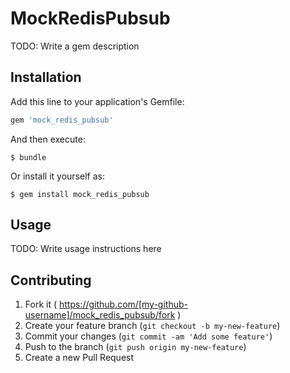 # MockRedisPubsub

TODO: Write a gem description

## Installation

Add this line to your application's Gemfile:

```ruby
gem 'mock_redis_pubsub'
```

And then execute:

    $ bundle

Or install it yourself as:

    $ gem install mock_redis_pubsub

## Usage

TODO: Write usage instructions here

## Contributing

1. Fork it ( https://github.com/[my-github-username]/mock_redis_pubsub/fork )
2. Create your feature branch (`git checkout -b my-new-feature`)
3. Commit your changes (`git commit -am 'Add some feature'`)
4. Push to the branch (`git push origin my-new-feature`)
5. Create a new Pull Request
